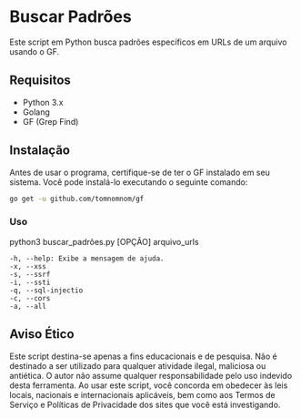 # Buscar Padrões

Este script em Python busca padrões específicos em URLs de um arquivo usando o GF.

## Requisitos

- Python 3.x
- Golang
- GF (Grep Find)

## Instalação

Antes de usar o programa, certifique-se de ter o GF instalado em seu sistema. Você pode instalá-lo executando o seguinte comando:

```bash
go get -u github.com/tomnomnom/gf
```

### Uso
python3 buscar_padrões.py [OPÇÃO] arquivo_urls
```
-h, --help: Exibe a mensagem de ajuda.
-x, --xss
-s, --ssrf
-i, --ssti
-q, --sql-injectio
-c, --cors
-a, --all

```


## Aviso Ético

Este script destina-se apenas a fins educacionais e de pesquisa. Não é destinado a ser utilizado para qualquer atividade ilegal, maliciosa ou antiética. O autor não assume qualquer responsabilidade pelo uso indevido desta ferramenta. Ao usar este script, você concorda em obedecer às leis locais, nacionais e internacionais aplicáveis, bem como aos Termos de Serviço e Políticas de Privacidade dos sites que você está investigando.

